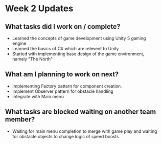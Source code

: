 # Week 2 Updates

## What tasks did I work on / complete?
- Learned the concepts of game development using Unity 5 gaming engine
- Learned the basics of C# which are relevent to Unity
- Started with implementing base design of the game environment, namely "The North"


## What am I planning to work on next?
- Implementing Factory pattern for component creation.
- Implement Observer pattern for obstacle handling
- Integrate with Main menu

## What tasks are blocked waiting on another team member?
- Waiting for main menu completion to merge with game play and waiting for obstacle objects to change logic of speed boosts